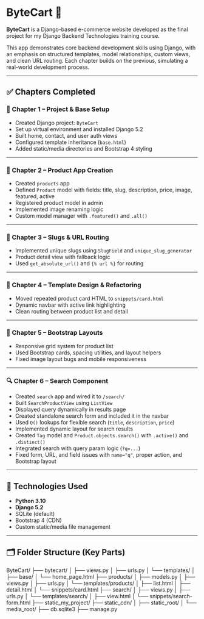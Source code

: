 # ByteCart 🛒

**ByteCart** is a Django-based e-commerce website developed as the final project for my Django Backend Technologies training course.

This app demonstrates core backend development skills using Django, with an emphasis on structured templates, model relationships, custom views, and clean URL routing. Each chapter builds on the previous, simulating a real-world development process.

---

## ✅ Chapters Completed

### 📘 Chapter 1 – Project & Base Setup
- Created Django project: `ByteCart`
- Set up virtual environment and installed Django 5.2
- Built home, contact, and user auth views
- Configured template inheritance (`base.html`)
- Added static/media directories and Bootstrap 4 styling

---

### 📗 Chapter 2 – Product App Creation
- Created `products` app
- Defined `Product` model with fields: title, slug, description, price, image, featured, active
- Registered product model in admin
- Implemented image renaming logic
- Custom model manager with `.featured()` and `.all()`

---

### 📕 Chapter 3 – Slugs & URL Routing
- Implemented unique slugs using `SlugField` and `unique_slug_generator`
- Product detail view with fallback logic
- Used `get_absolute_url()` and `{% url %}` for routing

---

### 📙 Chapter 4 – Template Design & Refactoring
- Moved repeated product card HTML to `snippets/card.html`
- Dynamic navbar with active link highlighting
- Clean routing between product list and detail

---

### 🧾 Chapter 5 – Bootstrap Layouts
- Responsive grid system for product list
- Used Bootstrap cards, spacing utilities, and layout helpers
- Fixed image layout bugs and mobile responsiveness

---

### 🔍 Chapter 6 – Search Component
- Created `search` app and wired it to `/search/`
- Built `SearchProductView` using `ListView`
- Displayed query dynamically in results page
- Created standalone search form and included it in the navbar
- Used `Q()` lookups for flexible search (`title`, `description`, `price`)
- Implemented dynamic layout for search results
- Created `Tag` model and `Product.objects.search()` with `.active()` and `.distinct()`
- Integrated search with query param logic (`?q=...`)
- Fixed form, URL, and field issues with `name="q"`, proper action, and Bootstrap layout

---

## 🧰 Technologies Used
- **Python 3.10**
- **Django 5.2**
- SQLite (default)
- Bootstrap 4 (CDN)
- Custom static/media file management

---

## 🗂 Folder Structure (Key Parts)

ByteCart/
├── bytecart/
│ ├── views.py
│ ├── urls.py
│ └── templates/
│ ├── base/
│ └── home_page.html
├── products/
│ ├── models.py
│ ├── views.py
│ ├── urls.py
│ └── templates/products/
│ ├── list.html
│ ├── detail.html
│ └── snippets/card.html
├── search/
│ ├── views.py
│ ├── urls.py
│ └── templates/search/
│ ├── view.html
│ └── snippets/search-form.html
├── static_my_project/
├── static_cdn/
│ ├── static_root/
│ └── media_root/
├── db.sqlite3
├── manage.py